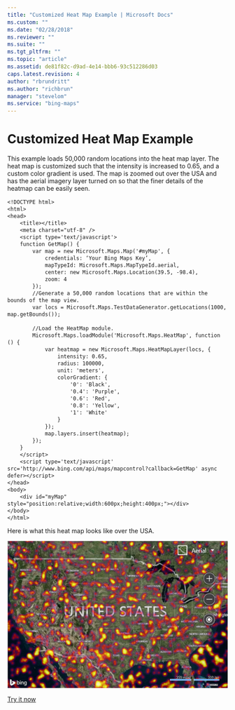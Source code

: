 ```yaml
---
title: "Customized Heat Map Example | Microsoft Docs"
ms.custom: ""
ms.date: "02/28/2018"
ms.reviewer: ""
ms.suite: ""
ms.tgt_pltfrm: ""
ms.topic: "article"
ms.assetid: de81f82c-d9ad-4e14-bbb6-93c512286d03
caps.latest.revision: 4
author: "rbrundritt"
ms.author: "richbrun"
manager: "stevelom"
ms.service: "bing-maps"
---
```

# Customized Heat Map Example
This example loads 50,000 random locations into the heat map layer. The heat map is customized such that the intensity is increased to 0.65, and a custom color gradient is used. The map is zoomed out over the USA and has the aerial imagery layer turned on so that the finer details of the heatmap can be easily seen.

```
<!DOCTYPE html>
<html>
<head>
    <title></title>
    <meta charset="utf-8" />
	<script type='text/javascript'>
    function GetMap() {
        var map = new Microsoft.Maps.Map('#myMap', {
            credentials: ‘Your Bing Maps Key’,
            mapTypeId: Microsoft.Maps.MapTypeId.aerial,
            center: new Microsoft.Maps.Location(39.5, -98.4),
            zoom: 4
        });
        //Generate a 50,000 random locations that are within the bounds of the map view.
        var locs = Microsoft.Maps.TestDataGenerator.getLocations(1000, map.getBounds());

        //Load the HeatMap module.
        Microsoft.Maps.loadModule('Microsoft.Maps.HeatMap', function () {
            var heatmap = new Microsoft.Maps.HeatMapLayer(locs, {
                intensity: 0.65,
                radius: 100000,
                unit: 'meters', 
                colorGradient: {
                    '0': 'Black',
                    '0.4': 'Purple',
                    '0.6': 'Red',
                    '0.8': 'Yellow',
                    '1': 'White'
                }
            });
            map.layers.insert(heatmap);
        });
    }
    </script>
    <script type='text/javascript' src='http://www.bing.com/api/maps/mapcontrol?callback=GetMap' async defer></script>
</head>
<body>
    <div id="myMap" style="position:relative;width:600px;height:400px;"></div>
</body>
</html>
```

Here is what this heat map looks like over the USA.

![Customized Heatmap Example on a Map](../v8-web-control/media/bmv8-customizedheatmapexample-map.png)

[Try it now](http://www.bing.com/api/maps/sdk/mapcontrol/isdk#customizedHeatMap+JS)